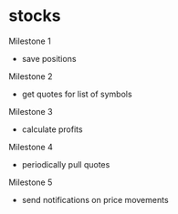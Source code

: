 # stocks

Milestone 1
- save positions

Milestone 2
- get quotes for list of symbols

Milestone 3
- calculate profits

Milestone 4
- periodically pull quotes

Milestone 5
- send notifications on price movements
